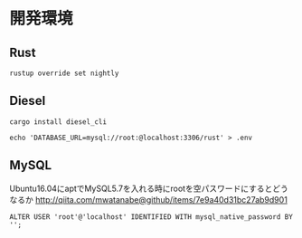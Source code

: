 # 開発環境

## Rust

```
rustup override set nightly
```

## Diesel

```
cargo install diesel_cli
```

```
echo 'DATABASE_URL=mysql://root:@localhost:3306/rust' > .env
```

## MySQL

Ubuntu16.04にaptでMySQL5.7を入れる時にrootを空パスワードにするとどうなるか
http://qiita.com/mwatanabe@github/items/7e9a40d31bc27ab9d901

```
ALTER USER 'root'@'localhost' IDENTIFIED WITH mysql_native_password BY '';
```
